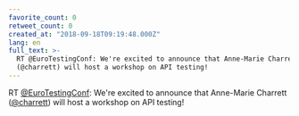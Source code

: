 ```yaml
---
favorite_count: 0
retweet_count: 0
created_at: "2018-09-18T09:19:48.000Z"
lang: en
full_text: >-
  RT @EuroTestingConf: We're excited to announce that Anne-Marie Charrett
  (@charrett) will host a workshop on API testing!
---
```


RT [@EuroTestingConf](https://twitter.com/EuroTestingConf): We're excited to
announce that Anne-Marie Charrett ([@charrett](https://twitter.com/charrett))
will host a workshop on API testing!
